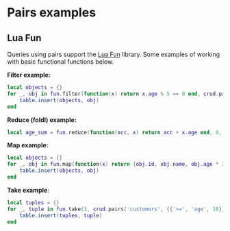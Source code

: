# Pairs examples

## Lua Fun

Queries using pairs support the [Lua Fun](https://github.com/luafun/luafun) library. Some examples of working with basic functional functions below.

**Filter example:**
```lua
local objects = {}
for _, obj in fun.filter(function(x) return x.age % 5 == 0 end, crud.pairs('customers', {{'==', 'name', 'Alexey'}}, {use_tomap = true})) do
    table.insert(objects, obj)
end
```

**Reduce (foldl) example:**
```lua
local age_sum = fun.reduce(function(acc, x) return acc + x.age end, 0, crud.pairs('customers', nil, {use_tomap = true}))
```

**Map example:**
```lua
local objects = {}
for _, obj in fun.map(function(x) return {obj.id, obj.name, obj.age * 2} end, crud.pairs('customers', nil, {use_tomap = true}))
    table.insert(objects, obj)
end
```

**Take example**:

```lua
local tuples = {}
for _, tuple in fun.take(3, crud.pairs('customers', {{'>=', 'age', 18}})) do
    table.insert(tuples, tuple)
end
```
